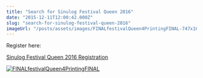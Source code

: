 ```yaml
---
title: "Search for Sinulog Festival Queen 2016"
date: "2015-12-11T12:00:42.000Z"
slug: "search-for-sinulog-festival-queen-2016"
imageUrl: "/posts/assets/images/FINALfestivalQueen4PrintingFINAL-747x1024.jpg"
---
```


Register here:

[Sinulog Festival Queen 2016 Registration](https://docs.google.com/forms/d/18jfWqPz5CMYOR_JEDc4FS7Ulh0GjuLoWjQ1MiPMYXgM/viewform?usp=send_form)

[![FINALfestivalQueen4PrintingFINAL](https://i0.wp.com/santonino-nz.org/wp-content/uploads/2015/09/FINALfestivalQueen4PrintingFINAL-747x1024.jpg?resize=747%2C1024)](https://i0.wp.com/santonino-nz.org/wp-content/uploads/2015/09/FINALfestivalQueen4PrintingFINAL.jpg)